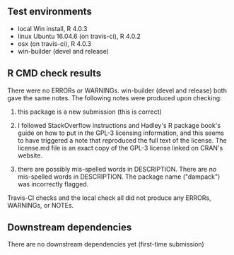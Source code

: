 ## Test environments
* local Win install, R 4.0.3
* linux Ubuntu 16.04.6 (on travis-ci), R 4.0.2
* osx (on travis-ci), R 4.0.3
* win-builder (devel and release)

## R CMD check results
There were no ERRORs or WARNINGs. 
win-builder (devel and release) both gave the same notes. The following notes were produced upon checking:

1) this package is a new submission (this is correct)

2) I followed StackOverflow instructions and Hadley's R package book's guide on how to put in the GPL-3 licensing information, 
and this seems to have triggered a note that reproduced the full text of the license.
The license.md file is an exact copy of the GPL-3 license linked on CRAN's website.

3) there are possibly mis-spelled words in DESCRIPTION.
There are no mis-spelled words in DESCRIPTION. The package name ("dampack") was incorrectly flagged.

Travis-CI checks and the local check all did not produce any ERRORs, WARNINGs, or NOTEs.

## Downstream dependencies
There are no downstream dependencies yet (first-time submission)
